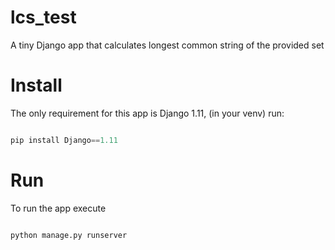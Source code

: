 # lcs_test
A tiny Django app that calculates longest common string of the provided set

# Install

The only requirement for this app is Django 1.11, (in your venv) run:

```python

pip install Django==1.11

```

# Run

To run the app execute

```python

python manage.py runserver

```


